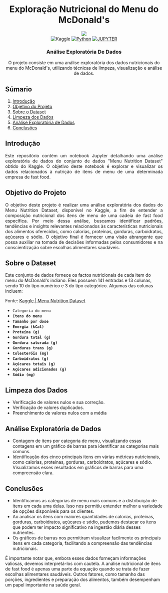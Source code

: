 <div align="center">
    <h1>Exploração Nutricional do Menu do McDonald's</h1>
    
  <img src="https://github.com/marcos-anjos/Data-Analytics-Portifolio---EAD-McDonald-s-Nutrition-Facts/assets/160321440/591915ec-6d86-4dfe-b38a-88927f0b83c6" />

  <div align="center">
        <img alt="Kaggle" src="https://img.shields.io/badge/Kaggle-20BEFF?style=for-the-badge&logo=Kaggle&logoColor=white" />
        <a href="#"><img alt="Python" src="https://img.shields.io/badge/Python-FFD43B?style=for-the-badge&logo=python&logoColor=blue"></a>
        <a href="#"><img alt="JUPYTER" src="https://img.shields.io/badge/Jupyter-F37626.svg?&style=for-the-badge&logo=Jupyter&logoColor=white"></a>
    </div>

<h3>Análise Exploratória De Dados</h3>

  <p>O projeto consiste em uma análise exploratória dos dados nutricionais do menu do McDonald's, utilizando técnicas de limpeza, visualização e análise de dados.</p>
  
</div>

## <a name="table">Súmario</a>

1. [Introdução](#introdução)
2. [Objetivo do Projeto](#tech-stack)
3. [Sobre o Dataset](#features)
4. [Limpeza dos Dados](#contato)
5. [Análise Exploratória de Dados](#contato)
6. [Conclusões](#contato)

## <a name="introdução">Introdução</a>

<body>
    <p style="text-align: justify;">
        Este repositório contém um notebook Jupyter detalhando uma análise exploratória de dados do conjunto de dados "Menu Nutrition Dataset" obtido do Kaggle. O objetivo deste notebook é explorar e visualizar os dados relacionados à nutrição de itens de menu de uma determinada empresa de fast food.
    </p>
</body>

## <a name="tech-stack">Objetivo do Projeto</a>

<body>
    <p style="text-align: justify;">
       O objetivo deste projeto é realizar uma análise exploratória dos dados do Menu Nutrition Dataset, disponível no Kaggle, a fim de entender a composição nutricional dos itens de menu de uma cadeia de fast food específica. Por meio dessa análise, buscamos identificar padrões, tendências e insights relevantes relacionados às características nutricionais dos alimentos oferecidos, como calorias, proteínas, gorduras, carboidratos, açúcares e sódio. O objetivo final é fornecer uma visão abrangente que possa auxiliar na tomada de decisões informadas pelos consumidores e na conscientização sobre escolhas alimentares saudáveis.
    </p>
</body>


## <a name="features">Sobre o Dataset</a>

Este conjunto de dados fornece os factos nutricionais de cada item do menu do McDonald's indiano. Eles possuem 141 entradas e 13 colunas, sendo 10 do tipo numérico e 3 do tipo categórico. Algumas das colunas incluem:

Fonte: [Kaggle | Menu Nutrition Dataset](https://www.kaggle.com/datasets/deepcontractor/mcdonalds-india-menu-nutrition-facts)

- `Categoria do menu`
- **`Itens do menu`**
- **`Tamanho por dose`**
- **`Energia (kCal)`**
- **`Proteína (g)`**
- **`Gordura total (g)`**
- **`Gordura saturada (g)`**
- **`Gorduras trans (g)`**
- **`Colesteróis (mg)`**
- **`Carboidratos (g)`**
- **`Açúcares totais (g)`**
- **`Açúcares adicionados (g)`**
- **`Sódio (mg)`**

## <a name="contato">Limpeza dos Dados</a>
- Verificação de valores nulos e sua correção.
- Verificação de valores duplicados.
- Preenchimento de valores nulos com a média

## <a name="contato">Análise Exploratória de Dados</a>
- Contagem de itens por categoria de menu, visualizando essas contagens em um gráfico de barras para identificar as categorias mais comuns.
- Identificação dos cinco principais itens em várias métricas nutricionais, como calorias, proteínas, gorduras, carboidratos, açúcares e sódio. Visualizamos esses resultados em gráficos de barras para uma compreensão clara.

## <a name="contato">Conclusões</a>
- Identificamos as categorias de menu mais comuns e a distribuição de itens em cada uma delas. Isso nos permitiu entender melhor a variedade de opções disponíveis para os clientes.
- Ao analisar os itens com maiores quantidades de calorias, proteínas, gorduras, carboidratos, açúcares e sódio, pudemos destacar os itens que podem ter impacto significativo na ingestão diária desses nutrientes.
- Os gráficos de barras nos permitiram visualizar facilmente os principais itens em cada categoria, facilitando a compreensão das tendências nutricionais.

É importante notar que, embora esses dados forneçam informações valiosas, devemos interpretá-los com cautela. A análise nutricional de itens de fast food é apenas uma parte da equação quando se trata de fazer escolhas alimentares saudáveis. Outros fatores, como tamanho das porções, ingredientes e preparação dos alimentos, também desempenham um papel importante na saúde geral.
